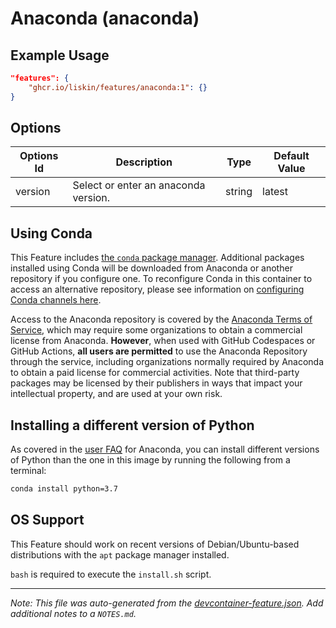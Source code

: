 
# Anaconda (anaconda)



## Example Usage

```json
"features": {
    "ghcr.io/liskin/features/anaconda:1": {}
}
```

## Options

| Options Id | Description | Type | Default Value |
|-----|-----|-----|-----|
| version | Select or enter an anaconda version. | string | latest |

## Using Conda

This Feature includes [the `conda` package manager](https://docs.conda.io/projects/conda/en/latest/index.html). Additional packages installed using Conda will be downloaded from Anaconda or another repository if you configure one. To reconfigure Conda in this container to access an alternative repository, please see information on [configuring Conda channels here](https://docs.conda.io/projects/conda/en/latest/user-guide/concepts/channels.html ).

Access to the Anaconda repository is covered by the [Anaconda Terms of Service](https://legal.anaconda.com/policies/en/?name=terms-of-service), which may require some organizations to obtain a commercial license from Anaconda. **However**, when used with GitHub Codespaces or GitHub Actions, **all users are permitted** to use the Anaconda Repository through the service, including organizations normally required by Anaconda to obtain a paid license for commercial activities. Note that third-party packages may be licensed by their publishers in ways that impact your intellectual property, and are used at your own risk.

## Installing a different version of Python

As covered in the [user FAQ](https://docs.anaconda.com/anaconda/user-guide/faq) for Anaconda, you can install different versions of Python than the one in this image by running the following from a terminal:

```bash
conda install python=3.7
```


## OS Support

This Feature should work on recent versions of Debian/Ubuntu-based distributions with the `apt` package manager installed.

`bash` is required to execute the `install.sh` script.


---

_Note: This file was auto-generated from the [devcontainer-feature.json](https://github.com/liskin/features/blob/main/src/anaconda/devcontainer-feature.json).  Add additional notes to a `NOTES.md`._
